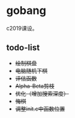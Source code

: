 # gobang

c2019课设。

## todo-list

- ~~绘制棋盘~~
- ~~电脑随机下棋~~
- ~~评估函数~~
- ~~Alpha-Beta剪枝~~
- ~~优化（增加搜索深度）~~
- ~~悔棋~~
- ~~调整init.c中函数位置~~